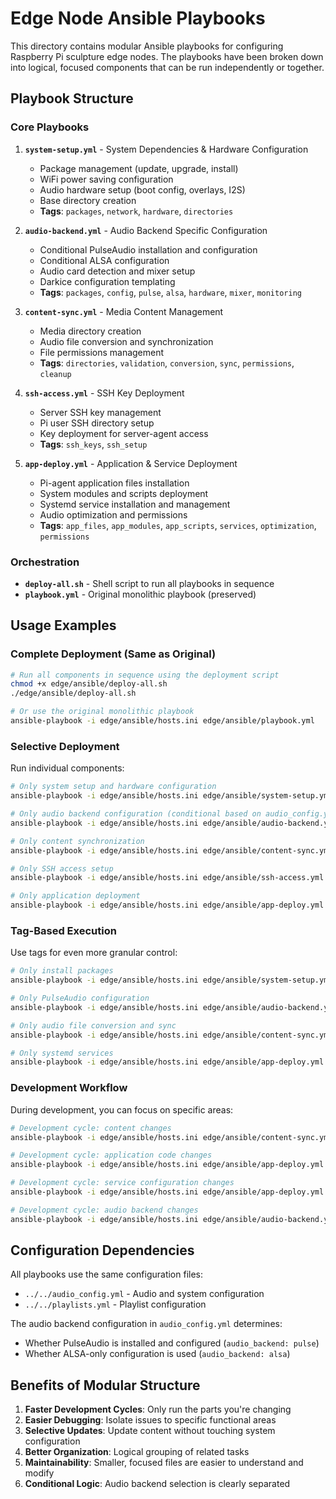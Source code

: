 # Edge Node Ansible Playbooks

This directory contains modular Ansible playbooks for configuring Raspberry Pi sculpture edge nodes. The playbooks have been broken down into logical, focused components that can be run independently or together.

## Playbook Structure

### Core Playbooks

1. **`system-setup.yml`** - System Dependencies & Hardware Configuration
   - Package management (update, upgrade, install)
   - WiFi power saving configuration
   - Audio hardware setup (boot config, overlays, I2S)
   - Base directory creation
   - **Tags**: `packages`, `network`, `hardware`, `directories`

2. **`audio-backend.yml`** - Audio Backend Specific Configuration
   - Conditional PulseAudio installation and configuration
   - Conditional ALSA configuration
   - Audio card detection and mixer setup
   - Darkice configuration templating
   - **Tags**: `packages`, `config`, `pulse`, `alsa`, `hardware`, `mixer`, `monitoring`

3. **`content-sync.yml`** - Media Content Management
   - Media directory creation
   - Audio file conversion and synchronization
   - File permissions management
   - **Tags**: `directories`, `validation`, `conversion`, `sync`, `permissions`, `cleanup`

4. **`ssh-access.yml`** - SSH Key Deployment
   - Server SSH key management
   - Pi user SSH directory setup
   - Key deployment for server-agent access
   - **Tags**: `ssh_keys`, `ssh_setup`

5. **`app-deploy.yml`** - Application & Service Deployment
   - Pi-agent application files installation
   - System modules and scripts deployment
   - Systemd service installation and management
   - Audio optimization and permissions
   - **Tags**: `app_files`, `app_modules`, `app_scripts`, `services`, `optimization`, `permissions`

### Orchestration

- **`deploy-all.sh`** - Shell script to run all playbooks in sequence
- **`playbook.yml`** - Original monolithic playbook (preserved)

## Usage Examples

### Complete Deployment (Same as Original)
```bash
# Run all components in sequence using the deployment script
chmod +x edge/ansible/deploy-all.sh
./edge/ansible/deploy-all.sh

# Or use the original monolithic playbook
ansible-playbook -i edge/ansible/hosts.ini edge/ansible/playbook.yml
```

### Selective Deployment

Run individual components:

```bash
# Only system setup and hardware configuration
ansible-playbook -i edge/ansible/hosts.ini edge/ansible/system-setup.yml

# Only audio backend configuration (conditional based on audio_config.yml)
ansible-playbook -i edge/ansible/hosts.ini edge/ansible/audio-backend.yml

# Only content synchronization
ansible-playbook -i edge/ansible/hosts.ini edge/ansible/content-sync.yml

# Only SSH access setup
ansible-playbook -i edge/ansible/hosts.ini edge/ansible/ssh-access.yml

# Only application deployment
ansible-playbook -i edge/ansible/hosts.ini edge/ansible/app-deploy.yml
```

### Tag-Based Execution

Use tags for even more granular control:

```bash
# Only install packages
ansible-playbook -i edge/ansible/hosts.ini edge/ansible/system-setup.yml --tags packages

# Only PulseAudio configuration
ansible-playbook -i edge/ansible/hosts.ini edge/ansible/audio-backend.yml --tags pulse

# Only audio file conversion and sync
ansible-playbook -i edge/ansible/hosts.ini edge/ansible/content-sync.yml --tags conversion,sync

# Only systemd services
ansible-playbook -i edge/ansible/hosts.ini edge/ansible/app-deploy.yml --tags services
```

### Development Workflow

During development, you can focus on specific areas:

```bash
# Development cycle: content changes
ansible-playbook -i edge/ansible/hosts.ini edge/ansible/content-sync.yml

# Development cycle: application code changes
ansible-playbook -i edge/ansible/hosts.ini edge/ansible/app-deploy.yml --tags app_files,app_modules

# Development cycle: service configuration changes
ansible-playbook -i edge/ansible/hosts.ini edge/ansible/app-deploy.yml --tags services

# Development cycle: audio backend changes
ansible-playbook -i edge/ansible/hosts.ini edge/ansible/audio-backend.yml
```

## Configuration Dependencies

All playbooks use the same configuration files:
- `../../audio_config.yml` - Audio and system configuration
- `../../playlists.yml` - Playlist configuration

The audio backend configuration in `audio_config.yml` determines:
- Whether PulseAudio is installed and configured (`audio_backend: pulse`)
- Whether ALSA-only configuration is used (`audio_backend: alsa`)

## Benefits of Modular Structure

1. **Faster Development Cycles**: Only run the parts you're changing
2. **Easier Debugging**: Isolate issues to specific functional areas
3. **Selective Updates**: Update content without touching system configuration
4. **Better Organization**: Logical grouping of related tasks
5. **Maintainability**: Smaller, focused files are easier to understand and modify
6. **Conditional Logic**: Audio backend selection is clearly separated 